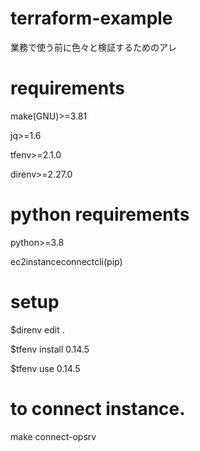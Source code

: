 # terraform-example
業務で使う前に色々と検証するためのアレ

# requirements
make(GNU)>=3.81

jq>=1.6

tfenv>=2.1.0

direnv>=2.27.0

# python requirements
python>=3.8

ec2instanceconnectcli(pip)

# setup
$direnv edit .

$tfenv install 0.14.5

$tfenv use 0.14.5

# to connect instance.
make connect-opsrv
